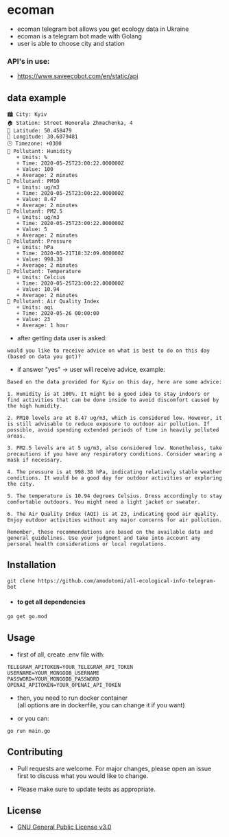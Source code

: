 # ecoman

- ecoman telegram bot allows you get ecology data in Ukraine
- ecoman is a telegram bot made with Golang
- user is able to choose city and station

### API's in use:
- https://www.saveecobot.com/en/static/api

## data example
```
🏙️ City: Kyiv
🏠 Station: Street Henerala Zhmachenka, 4
🧭 Latitude: 50.458479
🧭 Longitude: 30.6079481
🕒 Timezone: +0300
💎 Pollutant: Humidity
   + Units: %
   + Time: 2020-05-25T23:00:22.000000Z
   + Value: 100
   + Average: 2 minutes
💎 Pollutant: PM10
   + Units: ug/m3
   + Time: 2020-05-25T23:00:22.000000Z
   + Value: 8.47
   + Average: 2 minutes
💎 Pollutant: PM2.5
   + Units: ug/m3
   + Time: 2020-05-25T23:00:22.000000Z
   + Value: 5
   + Average: 2 minutes
💎 Pollutant: Pressure
   + Units: hPa
   + Time: 2020-05-21T18:32:09.000000Z
   + Value: 998.38
   + Average: 2 minutes
💎 Pollutant: Temperature
   + Units: Celcius
   + Time: 2020-05-25T23:00:22.000000Z
   + Value: 10.94
   + Average: 2 minutes
💎 Pollutant: Air Quality Index
   + Units: aqi
   + Time: 2020-05-26 00:00:00
   + Value: 23
   + Average: 1 hour
```
- after getting data user is asked:
```
would you like to receive advice on what is best to do on this day (based on data you got)?
```
- if answer "yes" -> user will receive advice, example:
```
Based on the data provided for Kyiv on this day, here are some advice:

1. Humidity is at 100%. It might be a good idea to stay indoors or find activities that can be done inside to avoid discomfort caused by the high humidity.

2. PM10 levels are at 8.47 ug/m3, which is considered low. However, it is still advisable to reduce exposure to outdoor air pollution. If possible, avoid spending extended periods of time in heavily polluted areas.

3. PM2.5 levels are at 5 ug/m3, also considered low. Nonetheless, take precautions if you have any respiratory conditions. Consider wearing a mask if necessary.

4. The pressure is at 998.38 hPa, indicating relatively stable weather conditions. It would be a good day for outdoor activities or exploring the city.

5. The temperature is 10.94 degrees Celsius. Dress accordingly to stay comfortable outdoors. You might need a light jacket or sweater.

6. The Air Quality Index (AQI) is at 23, indicating good air quality. Enjoy outdoor activities without any major concerns for air pollution.

Remember, these recommendations are based on the available data and general guidelines. Use your judgment and take into account any personal health considerations or local regulations.
```

## Installation
```
git clone https://github.com/amodotomi/all-ecological-info-telegram-bot
```
- #### to get all dependencies
```bash
go get go.mod
```

## Usage
- first of all, create .env file with:
```
TELEGRAM_APITOKEN=YOUR_TELEGRAM_API_TOKEN
USERNAME=YOUR_MONGODB_USERNAME
PASSWORD=YOUR_MONGODB_PASSWORD
OPENAI_APITOKEN=YOUR_OPENAI_API_TOKEN
```
- then, you need to run docker container\
(all options are in dockerfile, you can change it if you want)

- or you can:
```
go run main.go
```


## Contributing

- Pull requests are welcome. For major changes, please open an issue first
to discuss what you would like to change.

- Please make sure to update tests as appropriate.

## License

- [GNU General Public License v3.0](https://choosealicense.com/licenses/gpl-3.0/)
